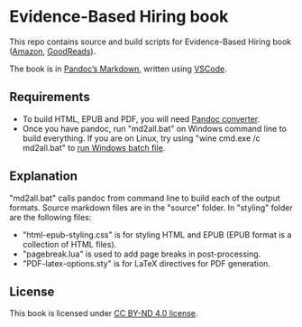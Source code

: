 # Evidence-Based Hiring book
This repo contains source and build scripts for Evidence-Based Hiring book ([Amazon](https://www.amazon.com/Evidence-Based-Hiring-Why-Broken-Data-ebook/dp/B07FRH43N7), [GoodReads](https://www.goodreads.com/book/show/40904662-evidence-based-hiring)). 

The book is in [Pandoc’s Markdown](https://pandoc.org/MANUAL.html#pandocs-markdown), written using [VSCode](https://code.visualstudio.com/). 

## Requirements

* To build HTML, EPUB and PDF, you will need [Pandoc converter](https://pandoc.org/). 
* Once you have pandoc, run "md2all.bat" on Windows command line to build everything. If you are on Linux, try using "wine cmd.exe /c md2all.bat" to [run Windows batch file](https://www.linux.org/threads/running-windows-batch-files-on-linux.11205/).

## Explanation

"md2all.bat" calls pandoc from command line to build each of the output formats. Source markdown files are in the "source" folder. In "styling" folder are the following files:
* "html-epub-styling.css" is for styling HTML and EPUB (EPUB format is a collection of HTML files).
* "pagebreak.lua" is used to add page breaks in post-processing.
* "PDF-latex-options.sty" is for LaTeX directives for PDF generation.

## License

This book is licensed under [CC BY-ND 4.0 license](https://creativecommons.org/licenses/by-nd/4.0/legalcode).

 